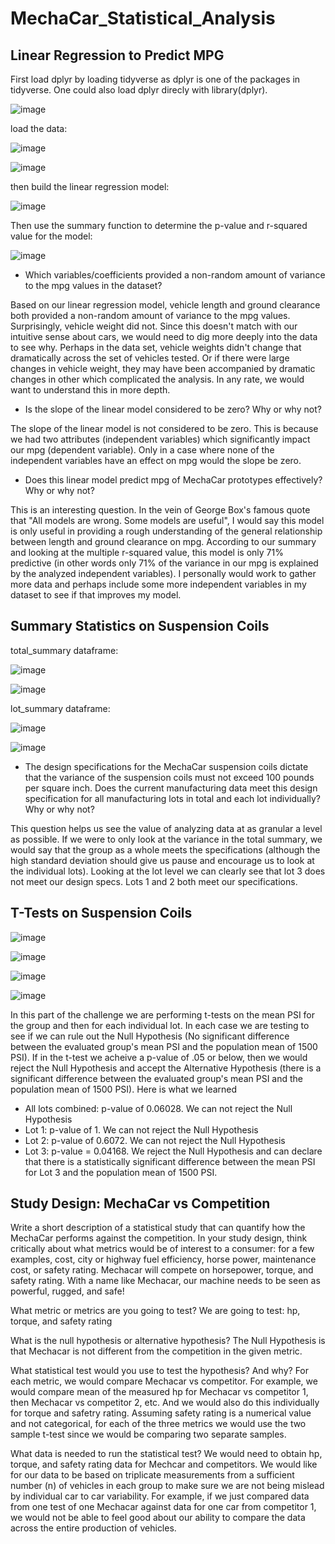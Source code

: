 # MechaCar_Statistical_Analysis

## Linear Regression to Predict MPG

First load dplyr by loading tidyverse as dplyr is one of the packages in tidyverse.  One could also load dplyr direcly with library(dplyr).

![image](https://user-images.githubusercontent.com/90977689/147964233-df7fc576-5d14-4bd3-a828-543cd50aedf8.png)

load the data:

![image](https://user-images.githubusercontent.com/90977689/147965457-4e92f6d6-eaf1-4372-8b2d-35e9a1bc4dd8.png)


![image](https://user-images.githubusercontent.com/90977689/147965409-161cc5a3-9958-4042-91c3-e6636de412aa.png)


then build the linear regression model:

![image](https://user-images.githubusercontent.com/90977689/147964313-85500177-1e11-402e-8e04-1905f0c1e4f9.png)

Then use the summary function to determine the p-value and r-squared value for the model:

![image](https://user-images.githubusercontent.com/90977689/147964451-5693dc95-4f9d-4118-b950-315a1ea1ef61.png)

* Which variables/coefficients provided a non-random amount of variance to the mpg values in the dataset?

Based on our linear regression model, vehicle length and ground clearance both provided a non-random amount of variance to the mpg values.  Surprisingly, vehicle weight did not.  Since this doesn't match with our intuitive sense about cars, we would need to dig more deeply into the data to see why.  Perhaps in the data set, vehicle weights didn't change that dramatically across the set of vehicles tested.  Or if there were large changes in vehicle weight, they may have been accompanied by dramatic changes in other which complicated the analysis.  In any rate, we would want to understand this in more depth.
  
* Is the slope of the linear model considered to be zero? Why or why not?

The slope of the linear model is not considered to be zero.  This is because we had two attributes (independent variables) which significantly impact our mpg (dependent variable).  Only in a case where none of the independent variables have an effect on mpg would the slope be zero.

* Does this linear model predict mpg of MechaCar prototypes effectively? Why or why not?

This is an interesting question.  In the vein of George Box's famous quote that "All models are wrong.  Some models are useful", I would say this model is only useful in providing a rough understanding of the general relationship between length and ground clearance on mpg.  According to our summary and looking at the multiple r-squared value, this model is only 71% predictive (in other words only 71% of the variance in our mpg is explained by the analyzed independent variables).  I personally would work to gather more data and perhaps include some more independent variables in my dataset to see if that improves my model.

## Summary Statistics on Suspension Coils

total_summary dataframe:

![image](https://user-images.githubusercontent.com/90977689/147977116-67cfeb58-6f86-494f-83e7-39ad3f28dafc.png)

![image](https://user-images.githubusercontent.com/90977689/147976876-58bc5ce8-de9d-4063-8b20-fb808f7c1b79.png)

lot_summary dataframe:

![image](https://user-images.githubusercontent.com/90977689/147977068-7d8210c9-1cd3-4cf6-b8c3-312a33246602.png)

![image](https://user-images.githubusercontent.com/90977689/147976954-f501b1e6-9698-4e88-b187-0fd298169a13.png)

* The design specifications for the MechaCar suspension coils dictate that the variance of the suspension coils must not exceed 100 pounds per square inch. Does the current manufacturing data meet this design specification for all manufacturing lots in total and each lot individually? Why or why not?

This question helps us see the value of analyzing data at as granular a level as possible.  If we were to only look at the variance in the total summary, we would say that the group as a whole meets the specifications (although the high standard deviation should give us pause and encourage us to look at the individual lots).  Looking at the lot level we can clearly see that lot 3 does not meet our design specs.  Lots 1 and 2 both meet our specifications.


## T-Tests on Suspension Coils

![image](https://user-images.githubusercontent.com/90977689/147998540-c79d37b7-c87c-4045-9d1d-237ef231e87b.png)

![image](https://user-images.githubusercontent.com/90977689/147998562-0b659bca-2551-4ba8-8563-57853b952076.png)

![image](https://user-images.githubusercontent.com/90977689/147998603-aef684f6-0559-42ea-9517-6ff417663df4.png)

![image](https://user-images.githubusercontent.com/90977689/147998646-0e1fb313-bbe6-44e3-817a-64f55fff3829.png)

In this part of the challenge we are performing t-tests on the mean PSI for the group and then for each individual lot.  In each case we are testing to see if we can rule out the Null Hypothesis (No significant difference between the evaluated group's mean PSI and the population mean of 1500 PSI).  If in the t-test we acheive a p-value of .05 or below, then we would reject the Null Hypothesis and accept the Alternative Hypothesis (there is a significant difference between the evaluated group's mean PSI and the population mean of 1500 PSI).  Here is what we learned

* All lots combined: p-value of 0.06028.  We can not reject the Null Hypothesis
* Lot 1: p-value of 1.  We can not reject the Null Hypothesis
* Lot 2: p-value of 0.6072.  We can not reject the Null Hypothesis
* Lot 3: p-value = 0.04168.  We reject the Null Hypothesis and can declare that there is a statistically significant difference between the mean PSI for Lot 3 and the population mean of 1500 PSI.

## Study Design: MechaCar vs Competition

Write a short description of a statistical study that can quantify how the MechaCar performs against the competition. In your study design, think critically about what metrics would be of interest to a consumer: for a few examples, cost, city or highway fuel efficiency, horse power, maintenance cost, or safety rating.
Mechacar will compete on horsepower, torque, and safety rating.  With a name like Mechacar, our machine needs to be seen as powerful, rugged, and safe!

What metric or metrics are you going to test?  We are going to test: hp, torque, and safety rating

What is the null hypothesis or alternative hypothesis?  The Null Hypothesis is that Mechacar is not different from the competition in the given metric.

What statistical test would you use to test the hypothesis? And why? For each metric, we would compare Mechacar vs competitor.  For example, we would compare mean of the measured hp for Mechacar vs competitor 1, then Mechacar vs competitor 2, etc.  And we would also do this individually for torque and safetry rating.  Assuming safety rating is a numerical value and not categorical, for each of the three metrics we would use the two sample t-test since we would be comparing two separate samples.

What data is needed to run the statistical test? We would need to obtain hp, torque, and safety rating data for Mechcar and competitors.  We would like for our data to be based on triplicate measurements from a sufficient number (n) of vehicles in each group to make sure we are not being mislead by individual car to car variability.  For example, if we just compared data from one test of one Mechacar against data for one car from competitor 1, we would not be able to feel good about our ability to compare the data across the entire production of vehicles.

